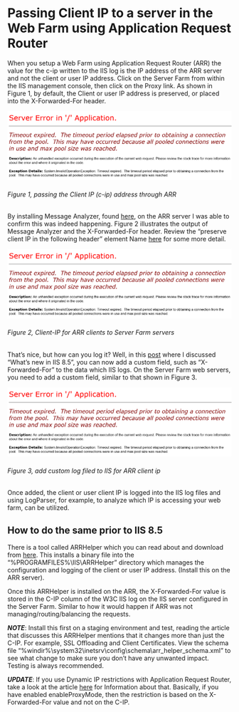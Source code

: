 # Passing Client IP to a server in the Web Farm using Application Request Router

When you setup a Web Farm using Application Request Router (ARR) the value for the c-ip written to the IIS log is the IP address of the ARR server and not the client or user IP address.  Click on the Server Farm from within the IIS management console, then click on the Proxy link.  As shown in Figure 1, by default, the Client or user IP address is preserved, or placed into the X-Forwarded-For header.

![passing the Client IP (c-ip) address through ARR][FIGURE1]
###### Figure 1, passing the Client IP (c-ip) address through ARR

By installing Message Analyzer, found [here][LINK1], on the ARR server I was able to confirm this was indeed happening.  Figure 2 illustrates the output of Message Analyzer and the X-Forwarded-For header. Review the “preserve  client IP in the following header” element Name [here][LINK2] for some more detail.

![Client-IP for ARR clients to Server Farm servers][FIGURE2]
###### Figure 2, Client-IP for ARR clients to Server Farm servers

That’s nice, but how can you log it?  Well, in this [post][LINK3] where I discussed “What’s new in IIS 8.5”, you can now add a custom field, such as “X-Forwarded-For” to the data which IIS logs.  On the Server Farm web servers, you need to add a custom field, similar to that shown in Figure 3.

![add custom log filed to IIS for ARR client ip][FIGURE3]
###### Figure 3, add custom log filed to IIS for ARR client ip

Once added, the client or user client IP is logged into the IIS log files and using LogParser, for example, to analyze which IP is accessing your web farm, can be utilized.

## How to do the same prior to IIS 8.5

There is a tool called ARRHelper which you can read about and download from [here][LINK4].  This installs a binary file into the “%PROGRAMFILES%\IIS\ARRHelper” directory which manages the configuration and logging of the client or user IP address.  (Install this on the ARR server).

Once this ARRHelper is installed on the ARR, the X-Forwarded-For value is stored in the C-IP column of the W3C IIS log on the IIS server configured in the Server Farm.  Similar to how it would happen if ARR was not managing/routing/balancing the requests.

***NOTE***: Install this first on a staging environment and test, reading the article that discusses this ARRHelper mentions that it changes more than just the C-IP.  For example, SSL Offloading and Client Certificates.  View the schema file “%windir%\system32\inetsrv\config\schema\arr_helper_schema.xml” to see what change to make sure you don’t have any unwanted impact.   Testing is always recommended.

***UPDATE***: If you use Dynamic IP restrictions with Application Request Router, take a look at the article [here][LINK5] for Information about that.  Basically, if you have enabled enableProxyMode, then the restriction is based on the X-Forwarded-For value and not on the C-IP.

[FIGURE1]: ../images/2015/msdn-0500.png "Figure 1, passing the Client IP (c-ip) address through ARR"
[FIGURE2]: ../images/2015/msdn-0500.png "Figure 2, Client-IP for ARR clients to Server Farm servers"
[FIGURE3]: ../images/2015/msdn-0500.png "Figure 3, add custom log filed to IIS for ARR client ip"

[LINK1]: http://www.microsoft.com/en-us/download/details.aspx?id=44226
[LINK2]: https://technet.microsoft.com/en-us/library/dd443533(v=ws.10).aspx
[LINK3]: ../2013/2013-06-whats-new-in-iis-8-5-microsoft-internet-information-services-8-5-new-features.md
[LINK4]: http://blogs.iis.net/anilr/client-ip-not-logged-on-content-server-when-using-arr
[LINK5]: http://blogs.iis.net/wadeh/dynamic-ip-restriction-proxy-mode
